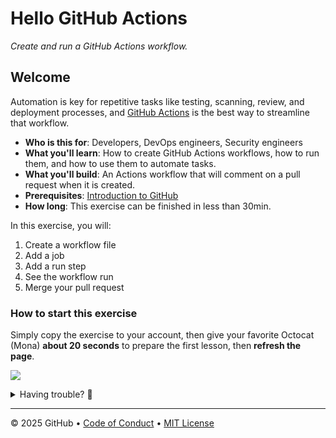 # Hello GitHub Actions

_Create and run a GitHub Actions workflow._

## Welcome

Automation is key for repetitive tasks like testing, scanning, review, and deployment processes, and [GitHub Actions](https://docs.github.com/actions) is the best way to streamline that workflow.

- **Who is this for**: Developers, DevOps engineers, Security engineers
- **What you'll learn**: How to create GitHub Actions workflows, how to run them, and how to use them to automate tasks.
- **What you'll build**: An Actions workflow that will comment on a pull request when it is created.
- **Prerequisites**: [Introduction to GitHub](https://github.com/skills/introduction-to-github)
- **How long**: This exercise can be finished in less than 30min.

In this exercise, you will:

1. Create a workflow file
1. Add a job
1. Add a run step
1. See the workflow run
1. Merge your pull request

### How to start this exercise

Simply copy the exercise to your account, then give your favorite Octocat (Mona) **about 20 seconds** to prepare the first lesson, then **refresh the page**.

[![](https://img.shields.io/badge/Copy%20Exercise-%E2%86%92-1f883d?style=for-the-badge&logo=github&labelColor=197935)](https://github.com/new?template_owner=skills&template_name=hello-github-actions&owner=%40me&name=skills-hello-github-actions&description=Exercise:+Create+and+run+a+GitHub+Actions+Workflow&visibility=public)

<details>
<summary>Having trouble? 🤷</summary><br/>

When copying the exercise, we recommend the following settings:

- For owner, choose your personal account or an organization to host the repository.

- We recommend creating a public repository, since private repositories will use Actions minutes.

If the exercise isn't ready in 20 seconds, please check the [Actions](../../actions) tab.

- Check to see if a job is running. Sometimes it simply takes a bit longer.

- If the page shows a failed job, please submit an issue. Nice, you found a bug! 🐛

</details>

---

&copy; 2025 GitHub &bull; [Code of Conduct](https://www.contributor-covenant.org/version/2/1/code_of_conduct/code_of_conduct.md) &bull; [MIT License](https://gh.io/mit)
